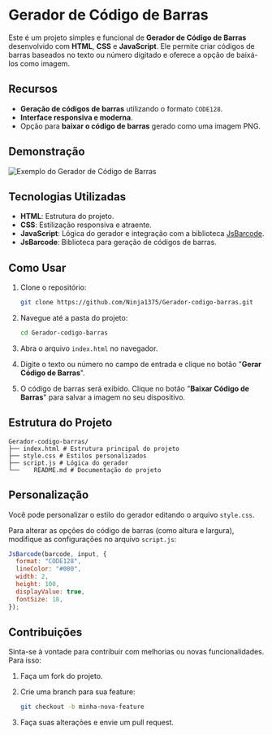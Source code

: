 # Gerador de Código de Barras 

Este é um projeto simples e funcional de **Gerador de Código de Barras** desenvolvido com **HTML**, **CSS** e **JavaScript**. Ele permite criar códigos de barras baseados no texto ou número digitado e oferece a opção de baixá-los como imagem.

## Recursos

- **Geração de códigos de barras** utilizando o formato `CODE128`.
- **Interface responsiva e moderna**.
- Opção para **baixar o código de barras** gerado como uma imagem PNG.

## Demonstração

![Exemplo do Gerador de Código de Barras](https://via.placeholder.com/800x400?text=Demo+do+Gerador+de+C%C3%B3digo+de+Barras)

## Tecnologias Utilizadas

- **HTML**: Estrutura do projeto.
- **CSS**: Estilização responsiva e atraente.
- **JavaScript**: Lógica do gerador e integração com a biblioteca [JsBarcode](https://github.com/lindell/JsBarcode).
- **JsBarcode**: Biblioteca para geração de códigos de barras.

## Como Usar

1. Clone o repositório:
   ```bash
   git clone https://github.com/Ninja1375/Gerador-codigo-barras.git
   ```

2. Navegue até a pasta do projeto:

   ```bash
   cd Gerador-codigo-barras
   ```

3. Abra o arquivo `index.html` no navegador.

4. Digite o texto ou número no campo de entrada e clique no botão "**Gerar Código de Barras**".

5. O código de barras será exibido. Clique no botão "**Baixar Código de Barras**" para salvar a imagem no seu dispositivo.

## Estrutura do Projeto

```plaintext
Gerador-codigo-barras/
├── index.html # Estrutura principal do projeto
├── style.css # Estilos personalizados
├── script.js # Lógica do gerador
└──    README.md # Documentação do projeto
```

## Personalização

Você pode personalizar o estilo do gerador editando o arquivo `style.css`. 

Para alterar as opções do código de barras (como altura e largura), modifique as configurações no arquivo `script.js`:

```javascript
JsBarcode(barcode, input, {
  format: "CODE128",
  lineColor: "#000",
  width: 2,
  height: 100,
  displayValue: true,
  fontSize: 18,
});
```
## Contribuições

Sinta-se à vontade para contribuir com melhorias ou novas funcionalidades. Para isso:

1. Faça um fork do projeto.

2. Crie uma branch para sua feature:

   ```bash
   git checkout -b minha-nova-feature
   ```

3. Faça suas alterações e envie um pull request.
